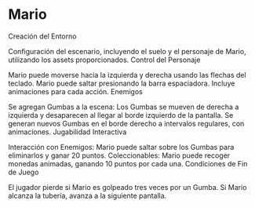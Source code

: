 # Mario

Creación del Entorno

Configuración del escenario, incluyendo el suelo y el personaje de Mario, utilizando los assets proporcionados.
Control del Personaje

Mario puede moverse hacia la izquierda y derecha usando las flechas del teclado.
Mario puede saltar presionando la barra espaciadora.
Incluye animaciones para cada acción.
Enemigos

Se agregan Gumbas a la escena:
Los Gumbas se mueven de derecha a izquierda y desaparecen al llegar al borde izquierdo de la pantalla.
Se generan nuevos Gumbas en el borde derecho a intervalos regulares, con animaciones.
Jugabilidad Interactiva

Interacción con Enemigos: Mario puede saltar sobre los Gumbas para eliminarlos y ganar 20 puntos.
Coleccionables: Mario puede recoger monedas animadas, ganando 10 puntos por cada una.
Condiciones de Fin de Juego

El jugador pierde si Mario es golpeado tres veces por un Gumba.
Si Mario alcanza la tubería, avanza a la siguiente pantalla.

